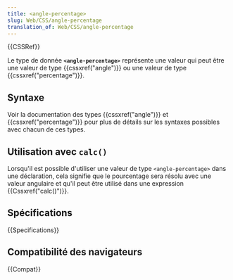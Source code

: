 ```yaml
---
title: <angle-percentage>
slug: Web/CSS/angle-percentage
translation_of: Web/CSS/angle-percentage
---
```


{{CSSRef}}

Le type de donnée **`<angle-percentage>`** représente une valeur qui peut être une valeur de type {{cssxref("angle")}} ou une valeur de type {{cssxref("percentage")}}.

## Syntaxe

Voir la documentation des types {{cssxref("angle")}} et {{cssxref("percentage")}} pour plus de détails sur les syntaxes possibles avec chacun de ces types.

## Utilisation avec `calc()`

Lorsqu'il est possible d'utiliser une valeur de type `<angle-percentage>` dans une déclaration, cela signifie que le pourcentage sera résolu avec une valeur angulaire et qu'il peut être utilisé dans une expression {{Cssxref("calc()")}}.

## Spécifications

{{Specifications}}

## Compatibilité des navigateurs

{{Compat}}
